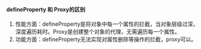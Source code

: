#### defineProperty 和 Proxy的区别
1. 性能方面：defineProperty是将对象中每一个属性的拦截，当对象层级过深，深度遍历耗时。Proxy是创建整个对象的代理，无需遍历每一个属性。
2. 功能方面：defineProperty无法实现对属性删除等操作的拦截，proxy可以。